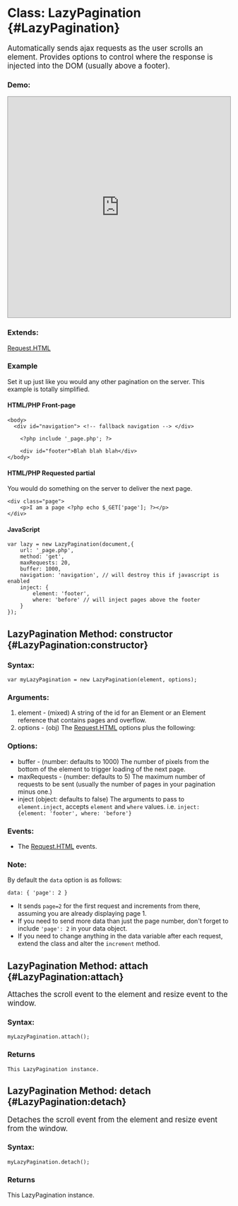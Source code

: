 Class: LazyPagination {#LazyPagination}
=======================================

<big>Automatically sends ajax requests as the user scrolls an element. Provides options to control where the response is injected into the DOM (usually above a footer).</big>

### Demo:

<iframe src="http://ryanflorence.com/scripts/mootools/LazyPagination/Demos/" style="width: 100%; height:500px; border: solid 1px #999"></iframe>

### Extends:

[Request.HTML][request]


### Example

Set it up just like you would any other pagination on the server.  This example is totally simplified.

#### HTML/PHP Front-page

    <body>
      <div id="navigation"> <!-- fallback navigation --> </div>
      
    	<?php include '_page.php'; ?>
    	
    	<div id="footer">Blah blah blah</div>
    </body>

#### HTML/PHP Requested partial

You would do something on the server to deliver the next page.

    <div class="page">
    	<p>I am a page <?php echo $_GET['page']; ?></p>
    </div>
    
#### JavaScript

    var lazy = new LazyPagination(document,{
    	url: '_page.php',
    	method: 'get',
    	maxRequests: 20,
    	buffer: 1000,
    	navigation: 'navigation', // will destroy this if javascript is enabled
    	inject: {
    		element: 'footer',
    		where: 'before' // will inject pages above the footer
    	}
    });

LazyPagination Method: constructor {#LazyPagination:constructor}
-----------------------------------------------------------------


### Syntax:

	var myLazyPagination = new LazyPagination(element, options);

### Arguments:

1. element - (mixed) A string of the id for an Element or an Element reference that contains pages and overflow.
2. options - (obj) The [Request.HTML][request] options plus the following:

### Options:

* buffer - (number: defaults to 1000) The number of pixels from the bottom of the element to trigger loading of the next page.
* maxRequests - (number: defaults to 5) The maximum number of requests to be sent (usually the number of pages in your pagination minus one.)
* inject (object: defaults to false) The arguments to pass to `element.inject`, accepts `element` and `where` values.  i.e. `inject: {element: 'footer', where: 'before'}`

### Events:

* The [Request.HTML][request] events.

### Note:

By default the `data` option is as follows:

    data: { 'page': 2 }

* It sends `page=2` for the first request and increments from there, assuming you are already displaying page 1.
* If you need to send more data than just the page number, don't forget to include `'page': 2` in your data object.
* If you need to change anything in the data variable after each request, extend the class and alter the `increment` method.


LazyPagination Method: attach {#LazyPagination:attach}
-------------------------------------------------------

<big>Attaches the scroll event to the element and resize event to the window.</big>

### Syntax:

    myLazyPagination.attach();

### Returns

    This LazyPagination instance.

LazyPagination Method: detach {#LazyPagination:detach}
-------------------------------------------------------

<big>Detaches the scroll event from the element and resize event from the window.</big>

### Syntax:

    myLazyPagination.detach();
    
### Returns

This LazyPagination instance.

[request]: http://mootools.net/docs/core/Request/Request.HTML